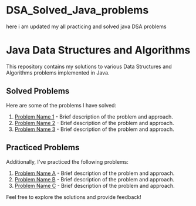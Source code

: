 # DSA_Solved_Java_problems
 here i am updated my all practicing and solved java DSA problems
# Java Data Structures and Algorithms

This repository contains my solutions to various Data Structures and Algorithms problems implemented in Java.

## Solved Problems

Here are some of the problems I have solved:

1. [Problem Name 1](link_to_solution) - Brief description of the problem and approach.
2. [Problem Name 2](link_to_solution) - Brief description of the problem and approach.
3. [Problem Name 3](link_to_solution) - Brief description of the problem and approach.

## Practiced Problems

Additionally, I've practiced the following problems:

1. [Problem Name A](link_to_practice) - Brief description of the problem and approach.
2. [Problem Name B](link_to_practice) - Brief description of the problem and approach.
3. [Problem Name C](link_to_practice) - Brief description of the problem and approach.

Feel free to explore the solutions and provide feedback!

